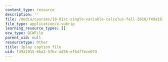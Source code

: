```yaml
---
content_type: resource
description: ''
file: /media/courses/18-01sc-single-variable-calculus-fall-2010/f49a19156ba25fbcad56efb4f7ece074_4sTKcvYMNxk.vtt
file_type: application/x-subrip
learning_resource_types: []
ocw_type: OCWFile
parent_uid: null
resourcetype: Other
title: 3play caption file
uid: f49a1915-6ba2-5fbc-ad56-efb4f7ece074
---
```

